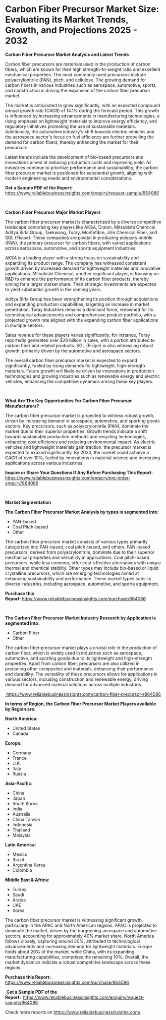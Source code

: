 <p><h1>Carbon Fiber Precursor Market Size: Evaluating its Market Trends, Growth, and Projections 2025 - 2032</h1></p><p><strong>Carbon Fiber Precursor Market Analysis and Latest Trends</strong></p>
<p><p>Carbon fiber precursors are materials used in the production of carbon fibers, which are known for their high strength-to-weight ratio and excellent mechanical properties. The most commonly used precursors include polyacrylonitrile (PAN), pitch, and cellulose. The growing demand for carbon fibers in various industries such as aerospace, automotive, sports, and construction is driving the expansion of the carbon fiber precursor market.</p><p>The market is anticipated to grow significantly, with an expected compound annual growth rate (CAGR) of 14.1% during the forecast period. This growth is influenced by increasing advancements in manufacturing technologies, a rising emphasis on lightweight materials to improve energy efficiency, and regulatory initiatives promoting the use of sustainable materials. Additionally, the automotive industry's shift towards electric vehicles and the aerospace sector's focus on fuel efficiency are further propelling the demand for carbon fibers, thereby enhancing the market for their precursors.</p><p>Latest trends include the development of bio-based precursors and innovations aimed at reducing production costs and improving yield. As industries continue to prioritize performance and sustainability, the carbon fiber precursor market is positioned for substantial growth, aligning with modern engineering needs and environmental considerations.</p></p>
<p><strong>Get a Sample PDF of the Report:&nbsp;</strong> <a href="https://www.reliablebusinessinsights.com/enquiry/request-sample/864086?utm_campaign=3323&utm_medium=2&utm_source=Github&utm_content=ia&utm_term=01042025&utm_id=carbon-fiber-precursor">https://www.reliablebusinessinsights.com/enquiry/request-sample/864086</a></p>
<p>&nbsp;</p>
<p><strong>Carbon Fiber Precursor Major Market Players</strong></p>
<p><p>The carbon fiber precursor market is characterized by a diverse competitive landscape comprising key players like AKSA, Dralon, Mitsubishi Chemical, Aditya Birla Group, Taekwang, Toray, Montefibre, Jilin Chemical Fiber, and SGL (Fisipe). These companies are pivotal in producing polyacrylonitrile (PAN), the primary precursor for carbon fibers, with varied applications across aerospace, automotive, and sports equipment industries.</p><p>AKSA is a leading player with a strong focus on sustainability and expanding its product range. The company has witnessed consistent growth driven by increased demand for lightweight materials and innovative applications. Mitsubishi Chemical, another significant player, is focusing on R&D to enhance the performance of its carbon fiber products, thereby aiming for a larger market share. Their strategic investments are expected to yield substantial growth in the coming years.</p><p>Aditya Birla Group has been strengthening its position through acquisitions and expanding production capabilities, targeting an increase in market penetration. Toray Industries remains a dominant force, renowned for its technological advancements and comprehensive product portfolio, with a projected growth rate aligned with the expanding carbon fiber applications in multiple sectors.</p><p>Sales revenue for these players varies significantly; for instance, Toray reportedly generated over $20 billion in sales, with a portion attributed to carbon fiber and related products. SGL (Fisipe) is also witnessing robust growth, primarily driven by the automotive and aerospace sectors. </p><p>The overall carbon fiber precursor market is expected to expand significantly, fueled by rising demands for lightweight, high-strength materials. Future growth will likely be driven by innovations in production technologies and growing industries such as renewable energy and electric vehicles, enhancing the competitive dynamics among these key players.</p></p>
<p>&nbsp;</p>
<p><strong>What Are The Key Opportunities For Carbon Fiber Precursor Manufacturers?</strong></p>
<p><p>The carbon fiber precursor market is projected to witness robust growth, driven by increasing demand in aerospace, automotive, and sporting goods sectors. Key precursors, such as polyacrylonitrile (PAN), dominate the market due to their superior properties. Growth trends indicate a shift towards sustainable production methods and recycling technologies, enhancing cost efficiency and reducing environmental impact. As electric vehicles and lightweight materials gain traction, the precursor market is expected to expand significantly. By 2030, the market could achieve a CAGR of over 10%, fueled by innovations in material science and increasing applications across various industries.</p></p>
<p><strong>Inquire or Share Your Questions If Any Before Purchasing This Report:</strong> <a href="https://www.reliablebusinessinsights.com/enquiry/pre-order-enquiry/864086?utm_campaign=3323&utm_medium=2&utm_source=Github&utm_content=ia&utm_term=01042025&utm_id=carbon-fiber-precursor">https://www.reliablebusinessinsights.com/enquiry/pre-order-enquiry/864086</a></p>
<p>&nbsp;</p>
<p><strong>Market Segmentation</strong></p>
<p><strong>The Carbon Fiber Precursor Market Analysis by types is segmented into:</strong></p>
<p><ul><li>PAN-based</li><li>Coal Pitch-based</li><li>Other</li></ul></p>
<p><p>The carbon fiber precursor market consists of various types primarily categorized into PAN-based, coal pitch-based, and others. PAN-based precursors, derived from polyacrylonitrile, dominate due to their superior mechanical properties and versatility in applications. Coal pitch-based precursors, while less common, offer cost-effective alternatives with unique thermal and chemical stability. Other types may include bio-based or liquid crystalline precursors, which are emerging technologies aimed at enhancing sustainability and performance. These market types cater to diverse industries, including aerospace, automotive, and sports equipment.</p></p>
<p><strong>Purchase this Report:&nbsp;</strong><a href="https://www.reliablebusinessinsights.com/purchase/864086?utm_campaign=3323&utm_medium=2&utm_source=Github&utm_content=ia&utm_term=01042025&utm_id=carbon-fiber-precursor">https://www.reliablebusinessinsights.com/purchase/864086</a></p>
<p>&nbsp;</p>
<p><strong>The Carbon Fiber Precursor Market Industry Research by Application is segmented into:</strong></p>
<p><ul><li>Carbon Fiber</li><li>Other</li></ul></p>
<p><p>The carbon fiber precursor market plays a crucial role in the production of carbon fiber, which is widely used in industries such as aerospace, automotive, and sporting goods due to its lightweight and high-strength properties. Apart from carbon fiber, precursors are also utilized in producing other composites and materials, enhancing their performance and durability. The versatility of these precursors allows for applications in various sectors, including construction and renewable energy, driving demand for advanced material solutions across multiple industries.</p></p>
<p><a href="https://www.reliablebusinessinsights.com/carbon-fiber-precursor-r864086?utm_campaign=3323&utm_medium=2&utm_source=Github&utm_content=ia&utm_term=01042025&utm_id=carbon-fiber-precursor">&nbsp;https://www.reliablebusinessinsights.com/carbon-fiber-precursor-r864086</a></p>
<p><strong>In terms of Region, the Carbon Fiber Precursor Market Players available by Region are:</strong></p>
<p>
    <p> <strong> North America: </strong>
        <ul>
            <li>United States</li>
            <li>Canada</li>
        </ul>
        </p> 
    <p> <strong> Europe: </strong>
        <ul>
            <li>Germany</li>
            <li>France</li>
            <li>U.K.</li>
            <li>Italy</li>
            <li>Russia</li>
        </ul>
        </p> 
    <p> <strong> Asia-Pacific: </strong>
        <ul>
            <li>China</li>
            <li>Japan</li>
            <li>South Korea</li>
            <li>India</li>
            <li>Australia</li>
            <li>China Taiwan</li>
            <li>Indonesia</li>
            <li>Thailand</li>
            <li>Malaysia</li>
        </ul>
        </p> 
    <p> <strong> Latin America: </strong>
        <ul>
            <li>Mexico</li>
            <li>Brazil</li>
            <li>Argentina Korea</li>
            <li>Colombia</li>
        </ul>
        </p> 
    <p> <strong> Middle East & Africa: </strong>
        <ul>
            <li>Turkey</li>
            <li>Saudi</li>
            <li>Arabia</li>
            <li>UAE</li>
            <li>Korea</li>
        </ul>
    </p>
    </p>
<p><p>The carbon fiber precursor market is witnessing significant growth, particularly in the APAC and North American regions. APAC is projected to dominate the market, driven by the burgeoning aerospace and automotive sectors, accounting for approximately 40% market share. North America follows closely, capturing around 30%, attributed to technological advancements and increasing demand for lightweight materials. Europe holds about 20% of the market, while China, with its expanding manufacturing capabilities, comprises the remaining 10%. Overall, the market dynamics indicate a robust competitive landscape across these regions.</p></p>
<p><strong>Purchase this Report: </strong><a href="https://www.reliablebusinessinsights.com/purchase/864086?utm_campaign=3323&utm_medium=2&utm_source=Github&utm_content=ia&utm_term=01042025&utm_id=carbon-fiber-precursor">https://www.reliablebusinessinsights.com/purchase/864086</a></p>
<p>&nbsp;<strong>Get a Sample PDF of the Report:&nbsp;&nbsp;</strong><a href="https://www.reliablebusinessinsights.com/enquiry/request-sample/864086?utm_campaign=3323&utm_medium=2&utm_source=Github&utm_content=ia&utm_term=01042025&utm_id=carbon-fiber-precursor">https://www.reliablebusinessinsights.com/enquiry/request-sample/864086</a></p>
<p><strong></strong></p>
<p>Check more reports on <a href="https://www.reliablebusinessinsights.com/?utm_campaign=3323&utm_medium=2&utm_source=Github&utm_content=ia&utm_term=01042025&utm_id=carbon-fiber-precursor">https://www.reliablebusinessinsights.com/</a></p>